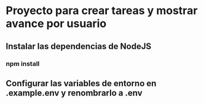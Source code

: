 # Proyecto para crear tareas y mostrar avance por usuario

## Instalar las dependencias de NodeJS
### npm install

## Configurar las variables de entorno en .example.env y renombrarlo a .env